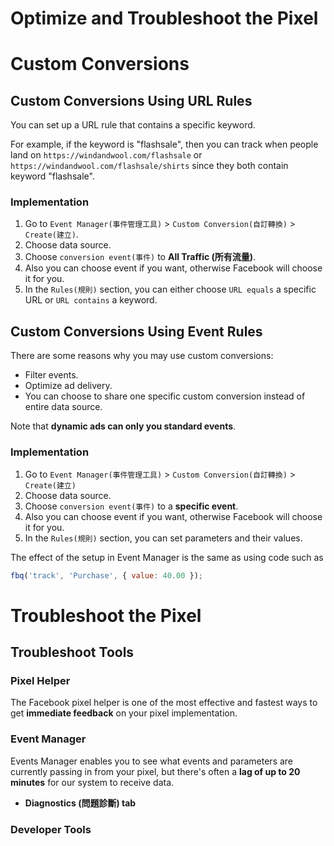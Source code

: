 # Optimize and Troubleshoot the Pixel

# Custom Conversions
## Custom Conversions Using URL Rules
You can set up a URL rule that contains a specific keyword.

For example, if the keyword is "flashsale", then you can track when people land on `https://windandwool.com/flashsale` or `https://windandwool.com/flashsale/shirts` since they both contain keyword "flashsale".

### Implementation
1. Go to `Event Manager(事件管理工具)` > `Custom Conversion(自訂轉換)` > `Create(建立)`.
2. Choose data source.
3. Choose `conversion event(事件)` to **All Traffic (所有流量)**.
4. Also you can choose event if you want, otherwise Facebook will choose it for you.
5. In the `Rules(規則)` section, you can either choose `URL equals` a specific URL or `URL contains` a keyword.

## Custom Conversions Using Event Rules
There are some reasons why you may use custom conversions:
- Filter events.
- Optimize ad delivery.
- You can choose to share one specific custom conversion instead of entire data source.

Note that **dynamic ads can only you standard events**.

### Implementation
1. Go to `Event Manager(事件管理工具)` > `Custom Conversion(自訂轉換)` > `Create(建立)`
2. Choose data source.
3. Choose `conversion event(事件)` to a **specific event**.
4. Also you can choose event if you want, otherwise Facebook will choose it for you.
5. In the `Rules(規則)` section, you can set parameters and their values.

The effect of the setup in Event Manager is the same as using code such as
```js
fbq('track', 'Purchase', { value: 40.00 });
```

# Troubleshoot the Pixel
## Troubleshoot Tools
### Pixel Helper
The Facebook pixel helper is one of the most effective and fastest ways to get **immediate feedback** on your pixel implementation.

### Event Manager
Events Manager enables you to see what events and parameters are currently passing in from your pixel, but there's often a **lag of up to 20 minutes** for our system to receive data.
- **Diagnostics (問題診斷) tab**

### Developer Tools